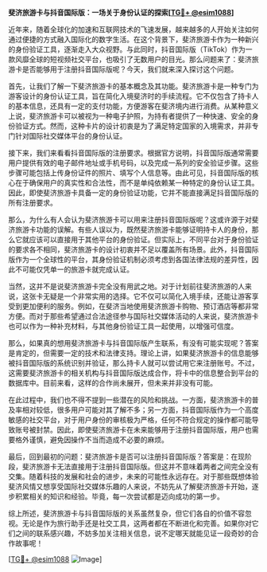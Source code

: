 **斐济旅游卡与抖音国际版：一场关于身份认证的探索[[TG💪+ @esim1088](https://t.me/s/esim1088)]**

近年来，随着全球化的加速和互联网技术的飞速发展，越来越多的人开始关注如何通过便捷的方式融入国际化的数字生活。在这个背景下，斐济旅游卡作为一种新兴的身份验证工具，逐渐走入大众视野。与此同时，抖音国际版（TikTok）作为一款风靡全球的短视频社交平台，也吸引了无数用户的目光。那么问题来了：斐济旅游卡是否能够用于注册抖音国际版呢？今天，我们就来深入探讨这个问题。

首先，让我们了解一下斐济旅游卡的基本概念及其功能。斐济旅游卡是一种专门为游客设计的身份认证工具，旨在简化入境斐济时的手续流程。它不仅包含了持卡人的基本信息，还具有一定的支付功能，方便游客在斐济境内进行消费。从某种意义上说，斐济旅游卡可以被视为一种电子护照，为持有者提供了一种快速、安全的身份验证方式。然而，这种卡片的设计初衷是为了满足特定国家的入境需求，并非专门针对国际社交媒体平台的身份认证。

接下来，我们来看看抖音国际版的注册要求。根据官方说明，抖音国际版通常需要用户提供有效的电子邮件地址或手机号码，以及完成一系列的安全验证步骤。这些步骤可能包括上传身份证件的照片、填写个人信息等。由此可见，抖音国际版的核心在于确保用户的真实性和合法性，而不是单纯依赖某一种特定的身份认证工具。因此，即使斐济旅游卡具备一定的身份验证功能，它并不能直接满足抖音国际版的所有注册要求。

那么，为什么有人会认为斐济旅游卡可以用来注册抖音国际版呢？这或许源于对斐济旅游卡功能的误解。有些人误以为，既然斐济旅游卡能够证明持卡人的身份，那么它就应该可以直接用于其他平台的身份验证。但实际上，不同平台对于身份验证的要求各不相同，斐济旅游卡的设计初衷并不足以覆盖所有场景。此外，抖音国际版作为一个全球性的平台，其身份验证机制必须考虑到各国法律法规的差异性，因此不可能仅凭单一的旅游卡就完成认证。

当然，这并不是说斐济旅游卡完全没有用武之地。对于计划前往斐济旅游的人来说，这张卡无疑是一个非常实用的选择。它不仅可以简化入境手续，还能让游客享受到更加便利的服务。例如，在斐济当地使用斐济旅游卡购物、预订酒店等都非常方便。而对于那些希望通过合法途径参与国际社交媒体活动的人来说，斐济旅游卡也可以作为一种补充材料，与其他身份验证工具一起使用，以增强可信度。

那么，如果真的想用斐济旅游卡与抖音国际版产生联系，有没有可能实现呢？答案是肯定的，但需要一定的技术和法律支持。理论上讲，如果斐济旅游卡的信息能够被抖音国际版的系统识别并验证，那么持卡人就可以尝试用它来注册账号。不过，这需要斐济旅游卡的相关机构与抖音国际版达成合作，将卡中的信息整合到平台的数据库中。目前来看，这样的合作尚未展开，但未来并非没有可能。

在此过程中，我们也不得不提到一些潜在的风险和挑战。一方面，斐济旅游卡的普及率相对较低，很多用户可能对其了解不多；另一方面，抖音国际版作为一个高度敏感的社交平台，对于用户身份的审核极为严格，任何不符合规定的操作都可能导致账号被封禁。因此，即使斐济旅游卡在未来能够用于注册抖音国际版，用户也需要格外谨慎，避免因操作不当而造成不必要的麻烦。

最后，回到最初的问题：斐济旅游卡是否可以注册抖音国际版？答案是：在现阶段，斐济旅游卡无法直接用于注册抖音国际版。但这并不意味着两者之间完全没有交集。随着科技的发展和社会的进步，未来的可能性永远存在。对于那些既想体验斐济风情又想享受国际社交媒体乐趣的人来说，不妨先从了解斐济旅游卡开始，逐步积累相关的知识和经验。毕竟，每一次尝试都是迈向成功的第一步。

综上所述，斐济旅游卡与抖音国际版的关系虽然复杂，但它们各自的价值不容忽视。无论是作为旅行助手还是社交工具，这两者都在不断进化和完善。如果你对它们之间的联系感兴趣，不妨多加关注相关信息，说不定哪天就能见证一段奇妙的合作故事呢！

[[TG💪+ @esim1088](https://t.me/s/esim1088) ![Image](https://i.postimg.cc/4NQfJmqS/Snipaste-2025-05-13-00-14-12.png)]